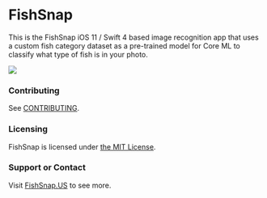 # FishSnap
This is the FishSnap iOS 11 / Swift 4 based image recognition app that uses a custom fish category dataset as a pre-trained model for Core ML to classify what type of fish is in your photo.

![](art/screenshot/fishsnap-01.gif?raw=true)

### Contributing
See [CONTRIBUTING](CONTRIBUTING.md).

### Licensing
FishSnap is licensed under [the MIT License](LICENSE).

### Support or Contact
Visit [FishSnap.US](http://fishsnap.us) to see more.
